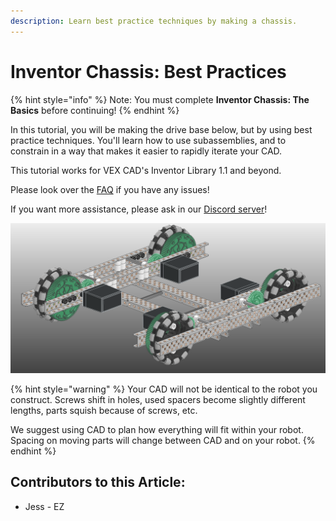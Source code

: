 ```yaml
---
description: Learn best practice techniques by making a chassis.
---
```


# Inventor Chassis: Best Practices

{% hint style="info" %}
Note: You must complete **Inventor Chassis: The Basics** before continuing!
{% endhint %}

In this tutorial, you will be making the drive base below, but by using best practice techniques.  You'll learn how to use subassemblies, and to constrain in a way that makes it easier to rapidly iterate your CAD.

This tutorial works for VEX CAD's Inventor Library 1.1 and beyond.&#x20;

Please look over the [FAQ](https://github.com/VEX-CAD/VEX-CAD-Inventor/wiki) if you have any issues!

If you want more assistance, please ask in our [Discord server](https://discord.gg/BKV3DJm)!

![Completed Best CAD Practices Drive](<../../../.gitbook/assets/image (178) (1).png>)

{% hint style="warning" %}
Your CAD will not be identical to the robot you construct.  Screws shift in holes, used spacers become slightly different lengths, parts squish because of screws, etc. &#x20;

We suggest using CAD to plan how everything will fit within your robot.  Spacing on moving parts will change between CAD and on your robot.&#x20;
{% endhint %}



## Contributors to this Article:

* Jess - EZ
